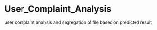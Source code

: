 # User_Complaint_Analysis
user complaint analysis and segregation of file based on predicted result
